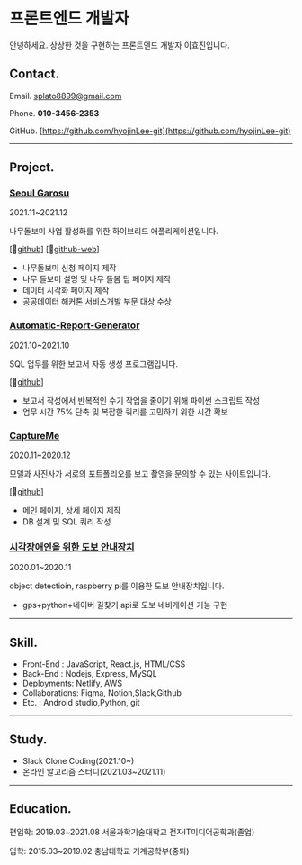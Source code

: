 # 프론트엔드 개발자

안녕하세요. 상상한 것을 구현하는 프론트엔드 개발자 이효진입니다.

## Contact.

Email. splato8899@gmail.com

Phone. **010-3456-2353**

GitHub. [https://github.com/hyojinLee-git](https://github.com/hyojinLee-git)

---

## Project.

### [Seoul Garosu](https://www.notion.so/Seoul-Garosu-805695ffd58f40a58a0149cc919cd189)

2021.11~2021.12

나무돌보미 사업 활성화를 위한 하이브리드 애플리케이션입니다.

[🔗[github](https://github.com/bobaejeon/garosero)] [🔗[github-web](https://github.com/hyojinLee-git/garosugil)]

- 나무돌보미 신청 페이지 제작
- 나무 돌보미 설명 및 나무 돌봄 팁 페이지 제작
- 데이터 시각화 페이지 제작
- 공공데이터 해커톤 서비스개발 부문 대상 수상

### [Automatic-Report-Generator](https://www.notion.so/Report-Generator-d43da8b3e52b458d889ca606fd308c9b)

2021.10~2021.10

SQL 업무를 위한 보고서 자동 생성 프로그램입니다.

[🔗[github](https://github.com/hyojinLee-git/automatic-report-generator)]

- 보고서 작성에서 반복적인 수기 작업을 줄이기 위해 파이썬 스크립트 작성
- 업무 시간 75% 단축 및 복잡한 쿼리를 고민하기 위한 시간 확보

### [CaptureMe](https://www.notion.so/CaptureMe-0801664d702b4784a6e18bf51c3c5dde)

2020.11~2020.12

모델과 사진사가 서로의 포트폴리오를 보고 촬영을 문의할 수 있는 사이트입니다.

[🔗[github](https://github.com/hyojinLee-git/captureme)]

- 메인 페이지, 상세 페이지 제작
- DB 설계 및 SQL 쿼리 작성

### [시각장애인을 위한 도보 안내장치](https://www.notion.so/d2c5f019238846f3b375fe4a326aea77)

2020.01~2020.11

object detectioin, raspberry pi를 이용한 도보 안내장치입니다.

- gps+python+네이버 길찾기 api로 도보 네비게이션 기능 구현

---

## Skill.

- Front-End : JavaScript, React.js, HTML/CSS
- Back-End : Nodejs, Express, MySQL
- Deployments: Netlify, AWS
- Collaborations: Figma, Notion,Slack,Github
- Etc. : Android studio,Python, git

---

## Study.

- Slack Clone Coding(2021.10~)
- 온라인 알고리즘 스터디(2021.03~2021.11)

---

## Education.

편입학: 2019.03~2021.08 서울과학기술대학교 전자IT미디어공학과(졸업)

입학: 2015.03~2019.02 충남대학교 기계공학부(중퇴)
